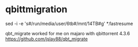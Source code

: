 # qbittmigration
sed -i -e 's#/run/media/user/6tb#/mnt/14TB#g' *.fastresume


qbt_migrate worked for me on majaro with qbittorrent 4.3.6 https://github.com/jslay88/qbt_migrate
